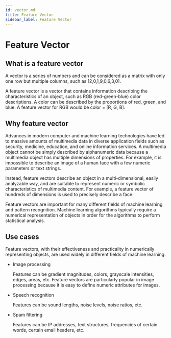 ```yaml
---
id: vector.md
title: Feature Vector
sidebar_label: Feature Vector
---
```


# Feature Vector

## What is a feature vector

A vector is a series of numbers and can be considered as a matrix with only one row but multiple columns, such as \[2,0,1,9,0,6,3,0\].

A feature vector is a vector that contains information describing the characteristics of an object, such as RGB (red-green-blue) color descriptions. A color can be described by the proportions of red, green, and blue. A feature vector for RGB would be color = \[R, G, B\].

## Why feature vector

Advances in modern computer and machine learning technologies have led to massive amounts of multimedia data in diverse application fields such as security, medicine, education, and online information services. A multimedia object cannot be simply described by alphanumeric data because a multimedia object has multiple dimensions of properties. For example, it is impossible to describe an image of a human face with a few numeric parameters or text strings. 

Instead, feature vectors describe an object in a multi-dimensional, easily analyzable way, and are suitable to represent numeric or symbolic characteristics of multimedia content. For example, a feature vector of hundreds of dimensions is used to precisely describe a face.

Feature vectors are important for many different fields of machine learning and pattern recognition. Machine learning algorithms typically require a numerical representation of objects in order for the algorithms to perform statistical analysis.

## Use cases

Feature vectors, with their effectiveness and practicality in numerically representing objects, are used widely in different fields of machine learning. 

- Image processing

  Features can be gradient magnitudes, colors, grayscale intensities, edges, areas, etc. Feature vectors are particularly popular in image processing because it is easy to define numeric attributes for images.

- Speech recognition

  Features can be sound lengths, noise levels, noise ratios, etc.

- Spam filtering

  Features can be IP addresses, text structures, frequencies of certain words, certain email headers, etc.

